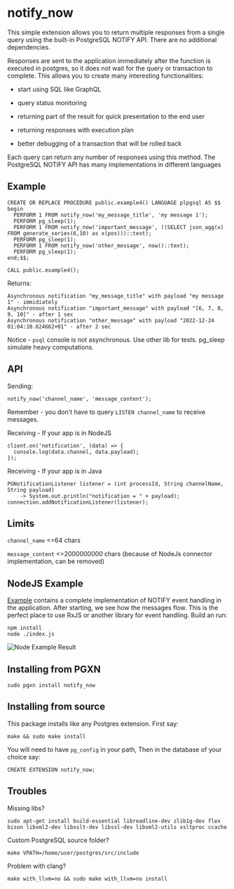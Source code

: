 # notify_now

This simple extension allows you to return multiple responses from a single query using the built-in PostgreSQL NOTIFY API.
There are no additional dependencies.

Responses are sent to the application immediately after the function is executed in postgres, so it does not wait for the query or transaction to complete. This allows you to create many interesting functionalities:

- start using SQL like GraphQL

- query status monitoring

- returning part of the result for quick presentation to the end user

- returning responses with execution plan

- better debugging of a transaction that will be rolled back

Each query can return any number of responses using this method.
The PostgreSQL NOTIFY API has many implementations in different languages

Example
----------
    CREATE OR REPLACE PROCEDURE public.example4() LANGUAGE plpgsql AS $$
    begin
      PERFORM 1 FROM notify_now('my_message_title', 'my message 1');
      PERFORM pg_sleep(1);
      PERFORM 1 FROM notify_now('important_message', ((SELECT json_agg(x) FROM generate_series(6,10) as x(pos)))::text);
      PERFORM pg_sleep(1);
      PERFORM 1 FROM notify_now('other_message', now()::text);
      PERFORM pg_sleep(1);
    end;$$;
    
    CALL public.example4();

Returns:

    Asynchronous notification "my_message_title" with payload "my message 1" - immidiately
    Asynchronous notification "important_message" with payload "[6, 7, 8, 9, 10]" - after 1 sec
    Asynchronous notification "other_message" with payload "2022-12-24 01:04:10.624662+01" - after 2 sec

Notice - `psql` console is not asynchronous. Use other lib for tests. pg_sleep simulate heavy computations.

API
----------
Sending:

    notify_now('channel_name', 'message_content');

Remember - you don't have to query `LISTEN channel_name` to receive messages.

Receiving - If your app is in NodeJS

    client.on('notification', (data) => {
      console.log(data.channel, data.payload);
    });

Receiving - If your app is in Java

    PGNotificationListener listener = (int processId, String channelName, String payload) 
        -> System.out.println("notification = " + payload);
    connection.addNotificationListener(listener);


Limits
----------

`channel_name` <=64 chars

`message_content` <=2000000000 chars (because of NodeJs connector implementation, can be removed)


NodeJS Example
----------
[Example](https://github.com/ArturFormella/notify_now/tree/main/example_node_app) contains a complete implementation of NOTIFY event handling in the application. After starting, we see how the messages flow.
This is the perfect place to use RxJS or another library for event handling.
Build an run:

    npm install
    node ./index.js

![Node Example Result](https://user-images.githubusercontent.com/11973278/209416287-aa1d12ee-bbb2-457f-98f6-242e61a38349.gif)

Installing from PGXN
----------

    sudo pgxn install notify_now


Installing from source
----------

This package installs like any Postgres extension. First say:

    make && sudo make install

You will need to have `pg_config` in your path,
Then in the database of your choice say:

    CREATE EXTENSION notify_now;
 
Troubles
----------

Missing libs?

    sudo apt-get install build-essential libreadline-dev zlib1g-dev flex bison libxml2-dev libxslt-dev libssl-dev libxml2-utils xsltproc ccache

Custom PostgreSQL source folder?

    make VPATH=/home/user/postgres/src/include

Problem with clang?

    make with_llvm=no && sudo make with_llvm=no install

